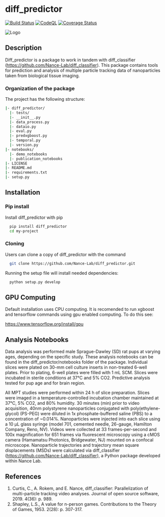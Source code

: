 
# diff_predictor

[![Build Status](https://github.com/Nance-Lab/diff_predictor/actions/workflows/ci.yml/badge.svg)](https://github.com/Nance-Lab/diff_predictor/actions/workflows/ci.yml)
[![CodeQL](https://github.com/Nance-Lab/diff_predictor/actions/workflows/codeql.yml/badge.svg)](https://github.com/Nance-Lab/diff_predictor/actions/workflows/codeql.yml)
[![Coverage Status](https://coveralls.io/repos/github/Nance-Lab/diff_predictor/badge.svg?branch=main)](https://coveralls.io/github/Nance-Lab/diff_predictor?branch=main)

![Logo](https://avatars0.githubusercontent.com/u/64927580?s=200&v=4)

## Description

Diff_predictor is a package to work in tandem with diff_classifier (https://github.com/Nance-Lab/diff_classifier). 
This package contains tools for prediction and analysis of multiple particle tracking data of nanoparticles taken from biological tissue imaging.

### Organization of the package
The project has the following structure:

```bash
|- diff_predictor/
  |- tests/
  |- __init__.py
  |- data_process.py
  |- dataio.py
  |- eval.py
  |- predxgboost.py
  |- temporal.py
  |- version.py
|- notebooks/
  |- demo_notebooks
  |- publication_notebooks
|- LICENSE
|- README.md
|- requirements.txt
|- setup.py
```



## Installation

### Pip install
Install diff_predictor with pip

```bash
  pip install diff_predictor
  cd my-project
```

### Cloning
Users can clone a copy of diff_predictor with the command
```bash
  git clone https://github.com/Nance-Lab/diff_predictor.git
```
Running the setup file will install needed dependencies:
```bash
  python setup.py develop
```
    
## GPU Computing
Default installation uses CPU computing. It is recomended to run xgboost and tensorflow commands using gpu enabled computing. To do this see:

https://www.tensorflow.org/install/gpu
## Analysis Notebooks
Data analysis was performed male Sprague-Dawley (SD) rat pups at varying ages, depending on the specific study. These analysis notebooks can be found in the diff_predictor/notebooks folder of the package. Individual slices were plated on 30-mm cell culture inserts in non-treated 6-well plates. Prior to plating, 6-well plates were filled with 1 mL SCM. Slices were incubated in sterile conditions at 37°C and 5% CO2. Predictive analysis tested for pup age and for brain region.

All MPT studies were performed within 24 h of slice preparation. Slices were imaged in a temperature-controlled incubation chamber maintained at 37°C, 5% CO2, and 80% humidity. 30 minutes (min) prior to video acquisition, 40nm polystyrene nanoparticles conjugated with poly(ethylene-glycol) (PS-PEG) were diluted in 1x phosphate-buffered saline (PBS) to a concentration of ~0.014%. Nanoparticles were injected into each slice using a 10 µL glass syringe (model 701, cemented needle, 26-gauge, Hamilton Company, Reno, NV). Videos were collected at 33 frames-per-second and 100x magnification for 651 frames via fluorescent microscopy using a cMOS camera (Hamamatsu Photonics, Bridgewater, NJ) mounted on a confocal microscope. Nanoparticle trajectories and trajectory mean square displacements (MSDs) were calculated via diff_classifier (https://github.com/Nance-Lab/diff_classifier), a Python package developed within Nance Lab.
## References
1. Curtis, C., A. Rokem, and E. Nance, diff_classifier: Parallelization of multi-particle tracking video analyses. Journal of open source software, 2019. 4(36): p. 989.
2. Shapley, L.S., A value for n-person games. Contributions to the Theory of Games, 1953. 2(28): p. 307-317.
